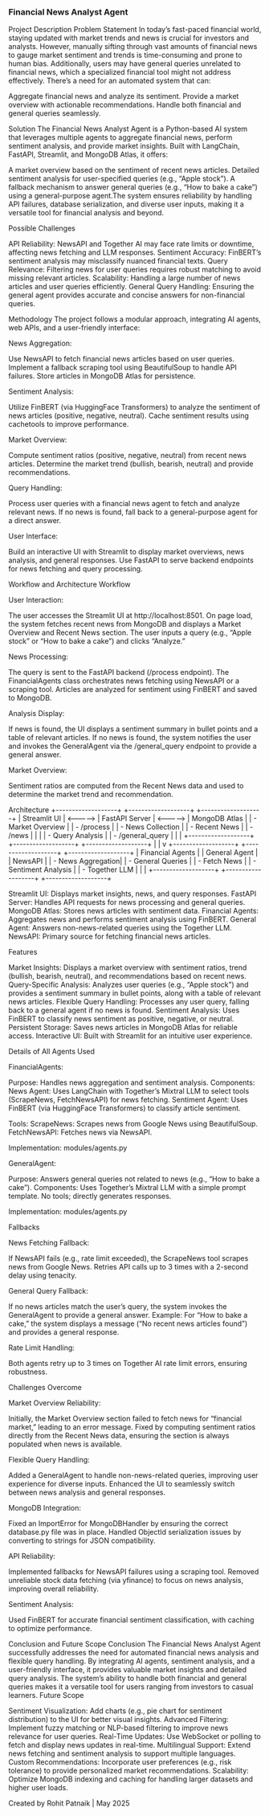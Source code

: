 ### Financial News Analyst Agent
Project Description
Problem Statement
In today’s fast-paced financial world, staying updated with market trends and news is crucial for investors and analysts. However, manually sifting through vast amounts of financial news to gauge market sentiment and trends is time-consuming and prone to human bias. Additionally, users may have general queries unrelated to financial news, which a specialized financial tool might not address effectively. There’s a need for an automated system that can:

Aggregate financial news and analyze its sentiment.
Provide a market overview with actionable recommendations.
Handle both financial and general queries seamlessly.

Solution
The Financial News Analyst Agent is a Python-based AI system that leverages multiple agents to aggregate financial news, perform sentiment analysis, and provide market insights. Built with LangChain, FastAPI, Streamlit, and MongoDB Atlas, it offers:

A market overview based on the sentiment of recent news articles.
Detailed sentiment analysis for user-specified queries (e.g., “Apple stock”).
A fallback mechanism to answer general queries (e.g., “How to bake a cake”) using a general-purpose agent.The system ensures reliability by handling API failures, database serialization, and diverse user inputs, making it a versatile tool for financial analysis and beyond.

Possible Challenges

API Reliability: NewsAPI and Together AI may face rate limits or downtime, affecting news fetching and LLM responses.
Sentiment Accuracy: FinBERT’s sentiment analysis may misclassify nuanced financial texts.
Query Relevance: Filtering news for user queries requires robust matching to avoid missing relevant articles.
Scalability: Handling a large number of news articles and user queries efficiently.
General Query Handling: Ensuring the general agent provides accurate and concise answers for non-financial queries.

Methodology
The project follows a modular approach, integrating AI agents, web APIs, and a user-friendly interface:

News Aggregation:

Use NewsAPI to fetch financial news articles based on user queries.
Implement a fallback scraping tool using BeautifulSoup to handle API failures.
Store articles in MongoDB Atlas for persistence.


Sentiment Analysis:

Utilize FinBERT (via HuggingFace Transformers) to analyze the sentiment of news articles (positive, negative, neutral).
Cache sentiment results using cachetools to improve performance.


Market Overview:

Compute sentiment ratios (positive, negative, neutral) from recent news articles.
Determine the market trend (bullish, bearish, neutral) and provide recommendations.


Query Handling:

Process user queries with a financial news agent to fetch and analyze relevant news.
If no news is found, fall back to a general-purpose agent for a direct answer.


User Interface:

Build an interactive UI with Streamlit to display market overviews, news analysis, and general responses.
Use FastAPI to serve backend endpoints for news fetching and query processing.



Workflow and Architecture
Workflow

User Interaction:

The user accesses the Streamlit UI at http://localhost:8501.
On page load, the system fetches recent news from MongoDB and displays a Market Overview and Recent News section.
The user inputs a query (e.g., “Apple stock” or “How to bake a cake”) and clicks “Analyze.”


News Processing:

The query is sent to the FastAPI backend (/process endpoint).
The FinancialAgents class orchestrates news fetching using NewsAPI or a scraping tool.
Articles are analyzed for sentiment using FinBERT and saved to MongoDB.


Analysis Display:

If news is found, the UI displays a sentiment summary in bullet points and a table of relevant articles.
If no news is found, the system notifies the user and invokes the GeneralAgent via the /general_query endpoint to provide a general answer.


Market Overview:

Sentiment ratios are computed from the Recent News data and used to determine the market trend and recommendation.



Architecture
+-------------------+         +-------------------+         +-------------------+
|   Streamlit UI    | <-----> |   FastAPI Server  | <-----> |   MongoDB Atlas   |
| - Market Overview |         | - /process        |         | - News Collection |
| - Recent News     |         | - /news           |         |                   |
| - Query Analysis  |         | - /general_query  |         |                   |
+-------------------+         +-------------------+         +-------------------+
                            |
                            |
                            v
+-------------------+         +-------------------+         +-------------------+
| Financial Agents  |         |   General Agent   |         |    NewsAPI        |
| - News Aggregation|         | - General Queries |         | - Fetch News      |
| - Sentiment Analysis |      | - Together LLM   |         |                   |
+-------------------+         +-------------------+         +-------------------+


Streamlit UI: Displays market insights, news, and query responses.
FastAPI Server: Handles API requests for news processing and general queries.
MongoDB Atlas: Stores news articles with sentiment data.
Financial Agents: Aggregates news and performs sentiment analysis using FinBERT.
General Agent: Answers non-news-related queries using the Together LLM.
NewsAPI: Primary source for fetching financial news articles.

Features

Market Insights: Displays a market overview with sentiment ratios, trend (bullish, bearish, neutral), and recommendations based on recent news.
Query-Specific Analysis: Analyzes user queries (e.g., “Apple stock”) and provides a sentiment summary in bullet points, along with a table of relevant news articles.
Flexible Query Handling: Processes any user query, falling back to a general agent if no news is found.
Sentiment Analysis: Uses FinBERT to classify news sentiment as positive, negative, or neutral.
Persistent Storage: Saves news articles in MongoDB Atlas for reliable access.
Interactive UI: Built with Streamlit for an intuitive user experience.

Details of All Agents Used

FinancialAgents:

Purpose: Handles news aggregation and sentiment analysis.
Components:
News Agent: Uses LangChain with Together’s Mixtral LLM to select tools (ScrapeNews, FetchNewsAPI) for news fetching.
Sentiment Agent: Uses FinBERT (via HuggingFace Transformers) to classify article sentiment.


Tools:
ScrapeNews: Scrapes news from Google News using BeautifulSoup.
FetchNewsAPI: Fetches news via NewsAPI.


Implementation: modules/agents.py


GeneralAgent:

Purpose: Answers general queries not related to news (e.g., “How to bake a cake”).
Components:
Uses Together’s Mixtral LLM with a simple prompt template.
No tools; directly generates responses.


Implementation: modules/agents.py



Fallbacks

News Fetching Fallback:

If NewsAPI fails (e.g., rate limit exceeded), the ScrapeNews tool scrapes news from Google News.
Retries API calls up to 3 times with a 2-second delay using tenacity.


General Query Fallback:

If no news articles match the user’s query, the system invokes the GeneralAgent to provide a general answer.
Example: For “How to bake a cake,” the system displays a message (“No recent news articles found”) and provides a general response.


Rate Limit Handling:

Both agents retry up to 3 times on Together AI rate limit errors, ensuring robustness.



Challenges Overcome

Market Overview Reliability:

Initially, the Market Overview section failed to fetch news for “financial market,” leading to an error message.
Fixed by computing sentiment ratios directly from the Recent News data, ensuring the section is always populated when news is available.


Flexible Query Handling:

Added a GeneralAgent to handle non-news-related queries, improving user experience for diverse inputs.
Enhanced the UI to seamlessly switch between news analysis and general responses.


MongoDB Integration:

Fixed an ImportError for MongoDBHandler by ensuring the correct database.py file was in place.
Handled ObjectId serialization issues by converting to strings for JSON compatibility.


API Reliability:

Implemented fallbacks for NewsAPI failures using a scraping tool.
Removed unreliable stock data fetching (via yfinance) to focus on news analysis, improving overall reliability.


Sentiment Analysis:

Used FinBERT for accurate financial sentiment classification, with caching to optimize performance.



Conclusion and Future Scope
Conclusion
The Financial News Analyst Agent successfully addresses the need for automated financial news analysis and flexible query handling. By integrating AI agents, sentiment analysis, and a user-friendly interface, it provides valuable market insights and detailed query analysis. The system’s ability to handle both financial and general queries makes it a versatile tool for users ranging from investors to casual learners.
Future Scope

Sentiment Visualization: Add charts (e.g., pie chart for sentiment distribution) to the UI for better visual insights.
Advanced Filtering: Implement fuzzy matching or NLP-based filtering to improve news relevance for user queries.
Real-Time Updates: Use WebSocket or polling to fetch and display news updates in real-time.
Multilingual Support: Extend news fetching and sentiment analysis to support multiple languages.
Custom Recommendations: Incorporate user preferences (e.g., risk tolerance) to provide personalized market recommendations.
Scalability: Optimize MongoDB indexing and caching for handling larger datasets and higher user loads.


Created by Rohit Patnaik | May 2025
